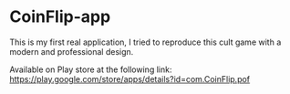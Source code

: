 # CoinFlip-app


This is my first real application, I tried to reproduce this cult game with a modern and professional design.<br/>

Available on Play store at the following link: https://play.google.com/store/apps/details?id=com.CoinFlip.pof
